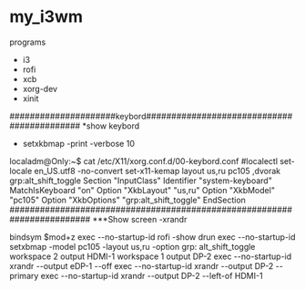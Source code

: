 # my_i3wm
programs
- i3
- rofi
- xcb
- xorg-dev 
- xinit 


#####################keybord###########################################
*show keybord
- setxkbmap -print -verbose 10

localadm@Only:~$ cat /etc/X11/xorg.conf.d/00-keybord.conf 
#localectl set-locale en_US.utf8 -no-convert set-x11-kemap layout us,ru  pc105 ,dvorak grp:alt_shift_toggle
Section "InputClass"
        Identifier "system-keyboard"
        MatchIsKeyboard "on"
        Option "XkbLayout" "us,ru"
        Option "XkbModel" "pc105"
        Option "XkbOptions" "grp:alt_shift_toggle"
EndSection
########################################################################
***Show screen -xrandr

bindsym $mod+z exec --no-startup-id rofi -show drun
exec --no-startup-id setxbmap -model pc105 -layout us,ru -option grp: alt_shift_toggle
workspace 2 output HDMI-1
workspace 1 output DP-2
exec --no-startup-id xrandr --output eDP-1 --off
exec --no-startup-id xrandr --output DP-2 --primary
exec --no-startup-id xrandr --output DP-2 --left-of HDMI-1


